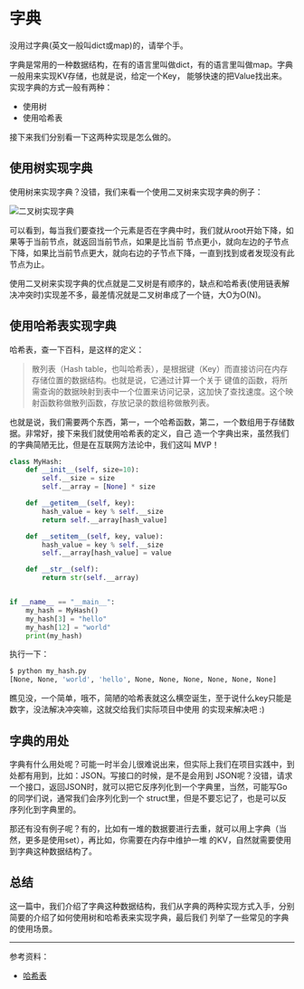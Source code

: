 # 字典

没用过字典(英文一般叫dict或map)的，请举个手。

字典是常用的一种数据结构，在有的语言里叫做dict，有的语言里叫做map。字典一般用来实现KV存储，也就是说，给定一个Key，
能够快速的把Value找出来。实现字典的方式一般有两种：

- 使用树
- 使用哈希表

接下来我们分别看一下这两种实现是怎么做的。

## 使用树实现字典

使用树来实现字典？没错，我们来看一个使用二叉树来实现字典的例子：

![二叉树实现字典](./binary_tree_dict.png)

可以看到，每当我们要查找一个元素是否在字典中时，我们就从root开始下降，如果等于当前节点，就返回当前节点，如果是比当前
节点更小，就向左边的子节点下降，如果比当前节点更大，就向右边的子节点下降，一直到找到或者发现没有此节点为止。

使用二叉树来实现字典的优点就是二叉树是有顺序的，缺点和哈希表(使用链表解决冲突时)实现差不多，最差情况就是二叉树串成了一个链，大O为O(N)。

## 使用哈希表实现字典

哈希表，查一下百科，是这样的定义：

> 散列表（Hash table，也叫哈希表），是根据键（Key）而直接访问在内存存储位置的数据结构。也就是说，它通过计算一个关于
> 键值的函数，将所需查询的数据映射到表中一个位置来访问记录，这加快了查找速度。这个映射函数称做散列函数，存放记录的数组称做散列表。

也就是说，我们需要两个东西，第一，一个哈希函数，第二，一个数组用于存储数据。非常好，接下来我们就使用哈希表的定义，自己
造一个字典出来，虽然我们的字典简陋无比，但是在互联网方法论中，我们这叫 MVP！

```python
class MyHash:
    def __init__(self, size=10):
        self.__size = size
        self.__array = [None] * size

    def __getitem__(self, key):
        hash_value = key % self.__size
        return self.__array[hash_value]

    def __setitem__(self, key, value):
        hash_value = key % self.__size
        self.__array[hash_value] = value

    def __str__(self):
        return str(self.__array)


if __name__ == "__main__":
    my_hash = MyHash()
    my_hash[3] = "hello"
    my_hash[12] = "world"
    print(my_hash)
```

执行一下：

```bash
$ python my_hash.py
[None, None, 'world', 'hello', None, None, None, None, None, None]
```

瞧见没，一个简单，哦不，简陋的哈希表就这么横空诞生，至于说什么key只能是数字，没法解决冲突嘛，这就交给我们实际项目中使用
的实现来解决吧 :)

## 字典的用处

字典有什么用处呢？可能一时半会儿很难说出来，但实际上我们在项目实践中，到处都有用到，比如：JSON。写接口的时候，是不是会用到
JSON呢？没错，请求一个接口，返回JSON时，就可以把它反序列化到一个字典里，当然，可能写Go的同学们说，通常我们会序列化到一个
struct里，但是不要忘记了，也是可以反序列化到字典里的。

那还有没有例子呢？有的，比如有一堆的数据要进行去重，就可以用上字典（当然，更多是使用set），再比如，你需要在内存中维护一堆
的KV，自然就需要使用到字典这种数据结构了。

## 总结

这一篇中，我们介绍了字典这种数据结构，我们从字典的两种实现方式入手，分别简要的介绍了如何使用树和哈希表来实现字典，最后我们
列举了一些常见的字典的使用场景。

---

参考资料：

- [哈希表](https://zh.wikipedia.org/wiki/%E5%93%88%E5%B8%8C%E8%A1%A8)
